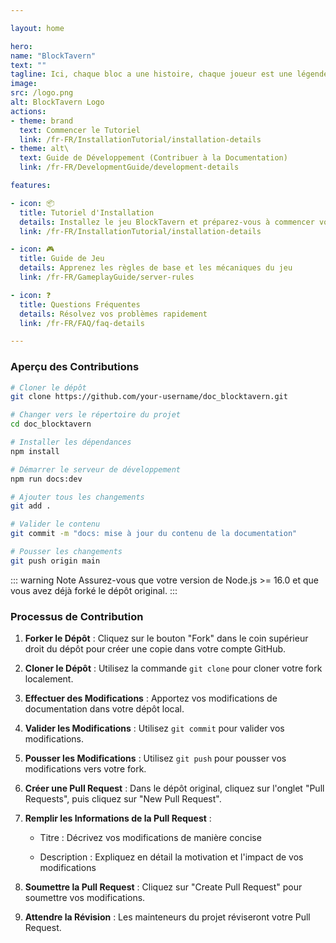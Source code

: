 ```yaml
---

layout: home

hero:
name: "BlockTavern"
text: ""
tagline: Ici, chaque bloc a une histoire, chaque joueur est une légende
image:
src: /logo.png
alt: BlockTavern Logo
actions:
- theme: brand
  text: Commencer le Tutoriel
  link: /fr-FR/InstallationTutorial/installation-details
- theme: alt\
  text: Guide de Développement (Contribuer à la Documentation)
  link: /fr-FR/DevelopmentGuide/development-details

features:

- icon: 📦
  title: Tutoriel d'Installation
  details: Installez le jeu BlockTavern et préparez-vous à commencer votre aventure
  link: /fr-FR/InstallationTutorial/installation-details

- icon: 🎮
  title: Guide de Jeu
  details: Apprenez les règles de base et les mécaniques du jeu
  link: /fr-FR/GameplayGuide/server-rules

- icon: ❓
  title: Questions Fréquentes
  details: Résolvez vos problèmes rapidement
  link: /fr-FR/FAQ/faq-details

---
```


### Aperçu des Contributions

```sh
# Cloner le dépôt
git clone https://github.com/your-username/doc_blocktavern.git

# Changer vers le répertoire du projet
cd doc_blocktavern

# Installer les dépendances
npm install

# Démarrer le serveur de développement
npm run docs:dev

# Ajouter tous les changements
git add .

# Valider le contenu
git commit -m "docs: mise à jour du contenu de la documentation"

# Pousser les changements
git push origin main
```

::: warning Note
Assurez-vous que votre version de Node.js >= 16.0 et que vous avez déjà forké le dépôt original.
:::

### Processus de Contribution

1. **Forker le Dépôt** : Cliquez sur le bouton "Fork" dans le coin supérieur droit du dépôt pour créer une copie dans votre compte GitHub.
2. **Cloner le Dépôt** : Utilisez la commande `git clone` pour cloner votre fork localement.
3. **Effectuer des Modifications** : Apportez vos modifications de documentation dans votre dépôt local.
4. **Valider les Modifications** : Utilisez `git commit` pour valider vos modifications.
5. **Pousser les Modifications** : Utilisez `git push` pour pousser vos modifications vers votre fork.
6. **Créer une Pull Request** : Dans le dépôt original, cliquez sur l'onglet "Pull Requests", puis cliquez sur "New Pull Request".
7. **Remplir les Informations de la Pull Request** :

   - Titre : Décrivez vos modifications de manière concise

   - Description : Expliquez en détail la motivation et l'impact de vos modifications

8. **Soumettre la Pull Request** : Cliquez sur "Create Pull Request" pour soumettre vos modifications.
9. **Attendre la Révision** : Les mainteneurs du projet réviseront votre Pull Request.
